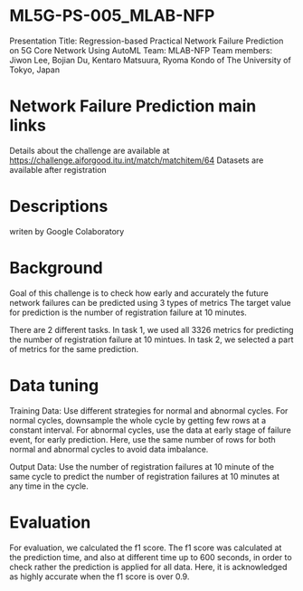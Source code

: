# ML5G-PS-005_MLAB-NFP
Presentation Title: Regression-based Practical Network Failure Prediction on 5G Core Network Using AutoML
Team: MLAB-NFP
Team members: Jiwon Lee, Bojian Du, Kentaro Matsuura, Ryoma Kondo of The University of Tokyo, Japan

# Network Failure Prediction main links
Details about the challenge are available at https://challenge.aiforgood.itu.int/match/matchitem/64
Datasets are available after registration

# Descriptions
writen by Google Colaboratory

# Background
Goal of this challenge is to check how early and accurately the future network failures can be predicted using 3 types of metrics
The target value for prediction is the number of registration failure at 10 minutes.

There are 2 different tasks.
In task 1, we used all 3326 metrics for predicting the number of registration failure at 10 mintues. 
In task 2, we selected a part of metrics for the same prediction.

# Data tuning
Training Data:
Use different strategies for normal and abnormal cycles. For normal cycles, downsample the whole cycle by getting few rows at a constant interval. For abnormal cycles, use the data at early stage of failure event, for early prediction. Here, use the same number of rows for both normal and abnormal cycles to avoid data imbalance. 

Output Data:
Use the number of registration failures at 10 minute of the same cycle to predict the number of registration failures at 10 minutes at any time in the cycle.

# Evaluation
For evaluation, we calculated the f1 score. 
The f1 score was calculated at the prediction time, and also at different time up to 600 seconds, in order to check rather the prediction is applied for all data. Here, it is acknowledged as highly accurate when the f1 score is over 0.9.
